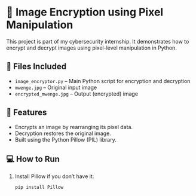 # 🔐 Image Encryption using Pixel Manipulation

This project is part of my cybersecurity internship. It demonstrates how to encrypt and decrypt images using pixel-level manipulation in Python.

## 📁 Files Included

- `image_encryptor.py` – Main Python script for encryption and decryption
- `mwenge.jpg` – Original input image
- `encrypted_mwenge.jpg` – Output (encrypted) image

## 🚀 Features

- Encrypts an image by rearranging its pixel data.
- Decryption restores the original image.
- Built using the Python Pillow (PIL) library.

## 💻 How to Run

1. Install Pillow if you don’t have it:
   ```bash
   pip install Pillow
